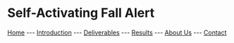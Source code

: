 # Self-Activating Fall Alert

[Home](./index.md) --- [Introduction](./introduction.md) --- [Deliverables](./deliverables.md) --- [Results](./results.md) --- [About Us](./aboutus.md) --- [Contact](contact.md)

